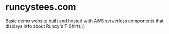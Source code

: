 # runcystees.com
Basic demo website built and hosted with AWS serverless components that displays info about Runcy's T-Shirts :)
